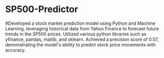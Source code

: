 # SP500-Predictor

#Developed a stock market prediction model using Python and Machine Learning, leveraging historical data from Yahoo Finance to forecast future trends in the SP500 prices.
Utilized various python libraries such as yfinance, pandas, matlib, and sklearn.
Achieved a precision score of 0.57, demonstrating the model's ability to predict stock price movements with accuracy.
